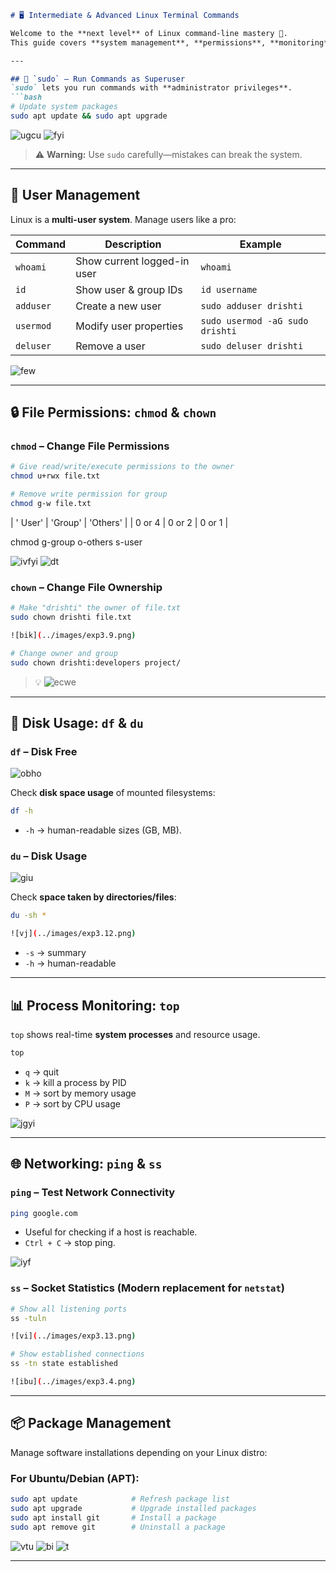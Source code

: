  

````md
# 🖥️ Intermediate & Advanced Linux Terminal Commands  

Welcome to the **next level** of Linux command-line mastery 🚀.  
This guide covers **system management**, **permissions**, **monitoring**, and **networking** commands every power user should know.  

---

## 🔑 `sudo` – Run Commands as Superuser  
`sudo` lets you run commands with **administrator privileges**.  
```bash
# Update system packages
sudo apt update && sudo apt upgrade
````
![ugcu](../images/exp3.1-1.png)
![fyi](../images/exp3.5.png)
> ⚠️ **Warning:** Use `sudo` carefully—mistakes can break the system.

---

## 👥 User Management

Linux is a **multi-user system**. Manage users like a pro:

| Command   | Description                 | Example                         |
| --------- | --------------------------- | ------------------------------- |
| `whoami`  | Show current logged-in user | `whoami`                        |
| `id`      | Show user & group IDs       | `id username`                   |
| `adduser` | Create a new user           | `sudo adduser drishti`          |
| `usermod` | Modify user properties      | `sudo usermod -aG sudo drishti` |
| `deluser` | Remove a user               | `sudo deluser drishti`          |


![few](../images/exp3.2.png)

---


## 🔒 File Permissions: `chmod` & `chown`

### `chmod` – Change File Permissions

```bash
# Give read/write/execute permissions to the owner
chmod u+rwx file.txt

# Remove write permission for group
chmod g-w file.txt
```

|     ' User'     |    'Group'      |    'Others'   |
|     0 or 4      |   0 or 2        |    0 or 1     |  

chmod g-group
      o-others
      s-user

![ivfyi](../images/exp3.7.png)
![dt](../images/exp3.8.png)

### `chown` – Change File Ownership

```bash
# Make "drishti" the owner of file.txt
sudo chown drishti file.txt

![bik](../images/exp3.9.png)

# Change owner and group
sudo chown drishti:developers project/
```

> 💡 ![ecwe](../images/exp3.9-1.png)

---

## 💾 Disk Usage: `df` & `du`

### `df` – Disk Free


![obho](../images/exp3.10.png)

Check **disk space usage** of mounted filesystems:

```bash
df -h
```

* `-h` → human-readable sizes (GB, MB).

### `du` – Disk Usage

![giu](../images/exp3.11.png)

Check **space taken by directories/files**:

```bash
du -sh *

![vj](../images/exp3.12.png)
```

* `-s` → summary
* `-h` → human-readable



---

## 📊 Process Monitoring: `top`

`top` shows real-time **system processes** and resource usage.

```bash
top
```

* `q` → quit
* `k` → kill a process by PID
* `M` → sort by memory usage
* `P` → sort by CPU usage

![jgyi](../images/exp3.3.png)

---

## 🌐 Networking: `ping` & `ss`

### `ping` – Test Network Connectivity

```bash
ping google.com
```

* Useful for checking if a host is reachable.
* `Ctrl + C` → stop ping.

![iyf](../images/exp3.4.png)

### `ss` – Socket Statistics (Modern replacement for `netstat`)

```bash
# Show all listening ports
ss -tuln

![vi](../images/exp3.13.png)

# Show established connections
ss -tn state established

![ibu](../images/exp3.4.png)

```

---

## 📦 Package Management

Manage software installations depending on your Linux distro:

### For **Ubuntu/Debian (APT)**:

```bash
sudo apt update            # Refresh package list
sudo apt upgrade           # Upgrade installed packages
sudo apt install git       # Install a package
sudo apt remove git        # Uninstall a package
```
![vtu](../images/exp3.1-1.png)
![bi](../images/exp3.5-1.png)
![t](../images/exp3.6-1.png)

---






